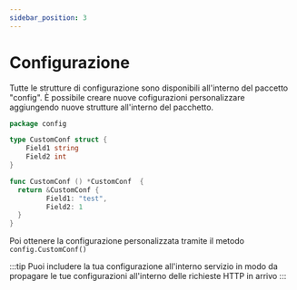 ```yaml
---
sidebar_position: 3
---
```

# Configurazione

Tutte le strutture di configurazione sono disponibili all'interno del paccetto "config".
È possibile creare nuove cofigurazioni personalizzare aggiungendo nuove strutture all'interno del pacchetto.

```go title="File di configurazione customizzato"
package config

type CustomConf struct {
    Field1 string
    Field2 int
}

func CustomConf () *CustomConf  {
  return &CustomConf {
         Field1: "test",
         Field2: 1 
  }
}

```

Poi ottenere la configurazione personalizzata tramite il metodo `config.CustomConf()`

:::tip
Puoi includere la tua configurazione all'interno servizio in modo da propagare le tue configurazioni all'interno delle richieste HTTP in arrivo
:::
